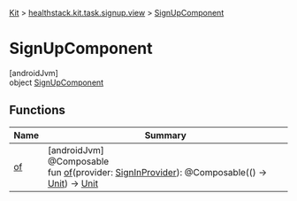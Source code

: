 
[Kit](../../../kit.html) > [healthstack.kit.task.signup.view](../index.html) > [SignUpComponent](index.html)



# SignUpComponent



[androidJvm]\
object [SignUpComponent](index.html)



## Functions


| Name | Summary |
|---|---|
| [of](of.html) | [androidJvm]<br>@Composable<br>fun [of](of.html)(provider: [SignInProvider](../../healthstack.kit.auth/-sign-in-provider/index.html)): @Composable(() -&gt; [Unit](https://kotlinlang.org/api/latest/jvm/stdlib/kotlin/-unit/index.html)) -&gt; [Unit](https://kotlinlang.org/api/latest/jvm/stdlib/kotlin/-unit/index.html) |

